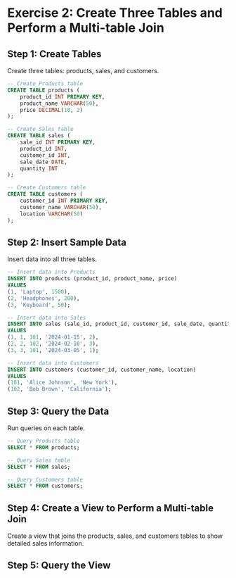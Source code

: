 # Exercise 2: Create Three Tables and Perform a Multi-table Join

## Step 1: Create Tables

Create three tables: products, sales, and customers.

```sql
-- Create Products table
CREATE TABLE products (
    product_id INT PRIMARY KEY,
    product_name VARCHAR(50),
    price DECIMAL(10, 2)
);

-- Create Sales table
CREATE TABLE sales (
    sale_id INT PRIMARY KEY,
    product_id INT,
    customer_id INT,
    sale_date DATE,
    quantity INT
);

-- Create Customers table
CREATE TABLE customers (
    customer_id INT PRIMARY KEY,
    customer_name VARCHAR(50),
    location VARCHAR(50)
);
```

## Step 2: Insert Sample Data

Insert data into all three tables.

```sql
-- Insert data into Products
INSERT INTO products (product_id, product_name, price) 
VALUES
(1, 'Laptop', 1500),
(2, 'Headphones', 200),
(3, 'Keyboard', 50);

-- Insert data into Sales
INSERT INTO sales (sale_id, product_id, customer_id, sale_date, quantity) 
VALUES
(1, 1, 101, '2024-01-15', 2),
(2, 2, 102, '2024-02-10', 3),
(3, 3, 101, '2024-03-05', 1);

-- Insert data into Customers
INSERT INTO customers (customer_id, customer_name, location) 
VALUES
(101, 'Alice Johnson', 'New York'),
(102, 'Bob Brown', 'California');
```

## Step 3: Query the Data

Run queries on each table.

```sql
-- Query Products table
SELECT * FROM products;

-- Query Sales table
SELECT * FROM sales;

-- Query Customers table
SELECT * FROM customers;
```

## Step 4: Create a View to Perform a Multi-table Join

Create a view that joins the products, sales, and customers tables to show detailed sales information.

## Step 5: Query the View

